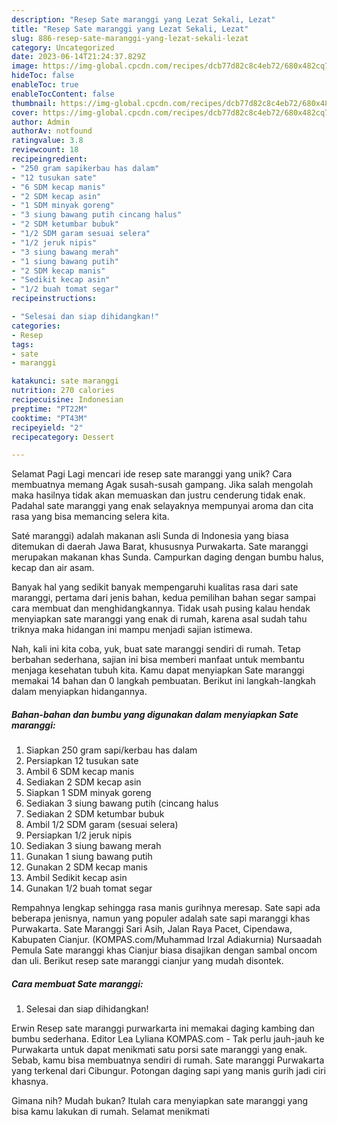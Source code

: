 ```yaml
---
description: "Resep Sate maranggi yang Lezat Sekali, Lezat"
title: "Resep Sate maranggi yang Lezat Sekali, Lezat"
slug: 886-resep-sate-maranggi-yang-lezat-sekali-lezat
category: Uncategorized
date: 2023-06-14T21:24:37.829Z
image: https://img-global.cpcdn.com/recipes/dcb77d82c8c4eb72/680x482cq70/sate-maranggi-foto-resep-utama.jpg
hideToc: false
enableToc: true
enableTocContent: false
thumbnail: https://img-global.cpcdn.com/recipes/dcb77d82c8c4eb72/680x482cq70/sate-maranggi-foto-resep-utama.jpg
cover: https://img-global.cpcdn.com/recipes/dcb77d82c8c4eb72/680x482cq70/sate-maranggi-foto-resep-utama.jpg
author: Admin
authorAv: notfound
ratingvalue: 3.8
reviewcount: 18
recipeingredient:
- "250 gram sapikerbau has dalam"
- "12 tusukan sate"
- "6 SDM kecap manis"
- "2 SDM kecap asin"
- "1 SDM minyak goreng"
- "3 siung bawang putih cincang halus"
- "2 SDM ketumbar bubuk"
- "1/2 SDM garam sesuai selera"
- "1/2 jeruk nipis"
- "3 siung bawang merah"
- "1 siung bawang putih"
- "2 SDM kecap manis"
- "Sedikit kecap asin"
- "1/2 buah tomat segar"
recipeinstructions:

- "Selesai dan siap dihidangkan!"
categories:
- Resep
tags:
- sate
- maranggi

katakunci: sate maranggi 
nutrition: 270 calories
recipecuisine: Indonesian
preptime: "PT22M"
cooktime: "PT43M"
recipeyield: "2"
recipecategory: Dessert

---
```



Selamat Pagi Lagi mencari ide resep sate maranggi yang unik? Cara membuatnya memang Agak susah-susah gampang. Jika salah mengolah maka hasilnya tidak akan memuaskan dan justru cenderung tidak enak. Padahal sate maranggi yang enak selayaknya mempunyai aroma dan cita rasa yang bisa memancing selera kita.


Saté maranggi) adalah makanan asli Sunda di Indonesia yang biasa ditemukan di daerah Jawa Barat, khususnya Purwakarta. Sate maranggi merupakan makanan khas Sunda. Campurkan daging dengan bumbu halus, kecap dan air asam.

Banyak hal yang sedikit banyak mempengaruhi kualitas rasa dari sate maranggi, pertama dari jenis bahan, kedua pemilihan bahan segar sampai cara membuat dan menghidangkannya. Tidak usah pusing kalau hendak menyiapkan sate maranggi yang enak di rumah, karena asal sudah tahu triknya maka hidangan ini mampu menjadi sajian istimewa.


Nah, kali ini kita coba, yuk, buat sate maranggi sendiri di rumah. Tetap berbahan sederhana, sajian ini bisa memberi manfaat untuk membantu menjaga kesehatan tubuh kita. Kamu dapat menyiapkan Sate maranggi memakai 14 bahan dan 0 langkah pembuatan. Berikut ini langkah-langkah dalam menyiapkan hidangannya.

<!--inarticleads1-->

##### Bahan-bahan dan bumbu yang digunakan dalam menyiapkan Sate maranggi:

1. Siapkan 250 gram sapi/kerbau has dalam
1. Persiapkan 12 tusukan sate
1. Ambil 6 SDM kecap manis
1. Sediakan 2 SDM kecap asin
1. Siapkan 1 SDM minyak goreng
1. Sediakan 3 siung bawang putih (cincang halus
1. Sediakan 2 SDM ketumbar bubuk
1. Ambil 1/2 SDM garam (sesuai selera)
1. Persiapkan 1/2 jeruk nipis
1. Sediakan 3 siung bawang merah
1. Gunakan 1 siung bawang putih
1. Gunakan 2 SDM kecap manis
1. Ambil Sedikit kecap asin
1. Gunakan 1/2 buah tomat segar


Rempahnya lengkap sehingga rasa manis gurihnya meresap. Sate sapi ada beberapa jenisnya, namun yang populer adalah sate sapi maranggi khas Purwakarta. Sate Maranggi Sari Asih, Jalan Raya Pacet, Cipendawa, Kabupaten Cianjur. (KOMPAS.com/Muhammad Irzal Adiakurnia) Nursaadah Pemula Sate maranggi khas Cianjur biasa disajikan dengan sambal oncom dan uli. Berikut resep sate maranggi cianjur yang mudah disontek. 

<!--inarticleads2-->

##### Cara membuat Sate maranggi:


1. Selesai dan siap dihidangkan!

Erwin Resep sate maranggi purwarkarta ini memakai daging kambing dan bumbu sederhana. Editor Lea Lyliana KOMPAS.com - Tak perlu jauh-jauh ke Purwakarta untuk dapat menikmati satu porsi sate maranggi yang enak. Sebab, kamu bisa membuatnya sendiri di rumah. Sate maranggi Purwakarta yang terkenal dari Cibungur. Potongan daging sapi yang manis gurih jadi ciri khasnya. 

Gimana nih? Mudah bukan? Itulah cara menyiapkan sate maranggi yang bisa kamu lakukan di rumah. Selamat menikmati
